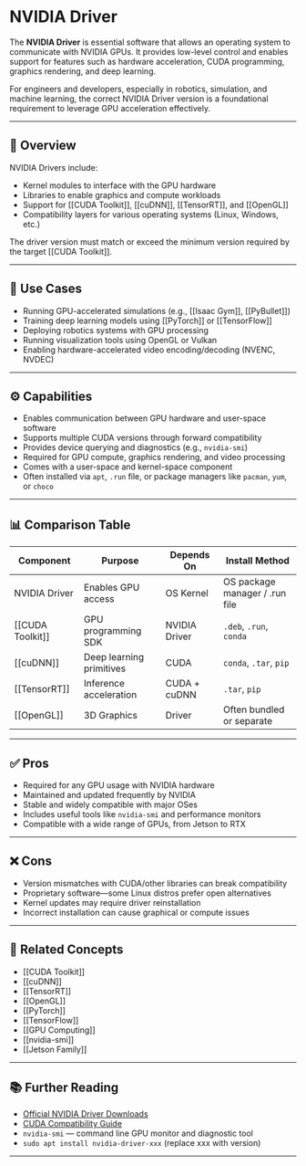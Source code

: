 # NVIDIA Driver

The **NVIDIA Driver** is essential software that allows an operating system to communicate with NVIDIA GPUs. It provides low-level control and enables support for features such as hardware acceleration, CUDA programming, graphics rendering, and deep learning.

For engineers and developers, especially in robotics, simulation, and machine learning, the correct NVIDIA Driver version is a foundational requirement to leverage GPU acceleration effectively.

---

## 🧠 Overview

NVIDIA Drivers include:

- Kernel modules to interface with the GPU hardware  
- Libraries to enable graphics and compute workloads  
- Support for [[CUDA Toolkit]], [[cuDNN]], [[TensorRT]], and [[OpenGL]]  
- Compatibility layers for various operating systems (Linux, Windows, etc.)

The driver version must match or exceed the minimum version required by the target [[CUDA Toolkit]].

---

## 🧪 Use Cases

- Running GPU-accelerated simulations (e.g., [[Isaac Gym]], [[PyBullet]])  
- Training deep learning models using [[PyTorch]] or [[TensorFlow]]  
- Deploying robotics systems with GPU processing  
- Running visualization tools using OpenGL or Vulkan  
- Enabling hardware-accelerated video encoding/decoding (NVENC, NVDEC)

---

## ⚙️ Capabilities

- Enables communication between GPU hardware and user-space software  
- Supports multiple CUDA versions through forward compatibility  
- Provides device querying and diagnostics (e.g., `nvidia-smi`)  
- Required for GPU compute, graphics rendering, and video processing  
- Comes with a user-space and kernel-space component  
- Often installed via `apt`, `.run` file, or package managers like `pacman`, `yum`, or `choco`

---

## 📊 Comparison Table

| Component            | Purpose                     | Depends On | Install Method        |
|----------------------|-----------------------------|------------|------------------------|
| NVIDIA Driver         | Enables GPU access          | OS Kernel  | OS package manager / .run file |
| [[CUDA Toolkit]]      | GPU programming SDK         | NVIDIA Driver | `.deb`, `.run`, `conda` |
| [[cuDNN]]             | Deep learning primitives    | CUDA       | `conda`, `.tar`, `pip` |
| [[TensorRT]]          | Inference acceleration      | CUDA + cuDNN | `.tar`, `pip`          |
| [[OpenGL]]            | 3D Graphics                 | Driver     | Often bundled or separate |

---

## ✅ Pros

- Required for any GPU usage with NVIDIA hardware  
- Maintained and updated frequently by NVIDIA  
- Stable and widely compatible with major OSes  
- Includes useful tools like `nvidia-smi` and performance monitors  
- Compatible with a wide range of GPUs, from Jetson to RTX

---

## ❌ Cons

- Version mismatches with CUDA/other libraries can break compatibility  
- Proprietary software—some Linux distros prefer open alternatives  
- Kernel updates may require driver reinstallation  
- Incorrect installation can cause graphical or compute issues

---

## 🔗 Related Concepts

- [[CUDA Toolkit]]  
- [[cuDNN]]  
- [[TensorRT]]  
- [[OpenGL]]  
- [[PyTorch]]  
- [[TensorFlow]]  
- [[GPU Computing]]  
- [[nvidia-smi]]  
- [[Jetson Family]]  

---

## 📚 Further Reading

- [Official NVIDIA Driver Downloads](https://www.nvidia.com/Download/index.aspx)  
- [CUDA Compatibility Guide](https://docs.nvidia.com/deploy/cuda-compatibility/index.html)  
- `nvidia-smi` — command line GPU monitor and diagnostic tool  
- `sudo apt install nvidia-driver-xxx` (replace xxx with version)

---
